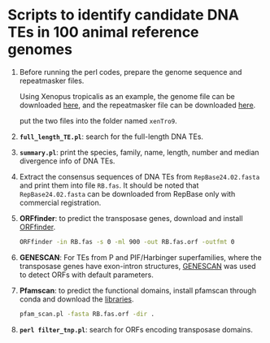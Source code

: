 # Scripts to identify candidate DNA TEs in 100 animal reference genomes

1. Before running the perl codes, prepare the genome sequence and repeatmasker files.
   
   Using Xenopus tropicalis as an example, the genome file can be downloaded [here](https://hgdownload.soe.ucsc.edu/goldenPath/xenTro9/bigZips/),
   and the repeatmasker file can be downloaded [here](https://hgdownload.soe.ucsc.edu/goldenPath/xenTro9/database/rmsk.txt.gz).

   put the two files into the folder named `xenTro9`.
   
2. **`full_length_TE.pl`**: search for the full-length DNA TEs.
   
3. **`summary.pl`**: print the species, family, name, length, number and median divergence info of DNA TEs.
   
4. Extract the consensus sequences of DNA TEs from `RepBase24.02.fasta` and print them into file `RB.fas`. It should be noted that `RepBase24.02.fasta` can be downloaded from RepBase only with commercial registration.

5. **ORFfinder**: to predict the transposase genes, download and install [ORFfinder](https://ftp.ncbi.nlm.nih.gov/genomes/TOOLS/ORFfinder/linux-i64/).
   
   ```bash
   ORFfinder -in RB.fas -s 0 -ml 900 -out RB.fas.orf -outfmt 0
   ```

6. **GENESCAN**: For TEs from P and PIF/Harbinger superfamilies, where the transposase genes have exon-intron structures, [GENESCAN](http://hollywood.mit.edu/GENSCAN.html) was used to detect ORFs with default parameters.

7. **Pfamscan**: to predict the functional domains, install pfamscan through conda and download the [libraries](http://ftp.ebi.ac.uk/pub/databases/Pfam/current_release/).

   ```bash
   pfam_scan.pl -fasta RB.fas.orf -dir .
   ```
8. **`perl filter_tnp.pl`**: search for ORFs encoding transposase domains.
